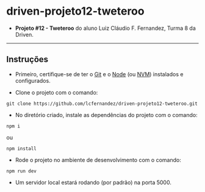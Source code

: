 # driven-projeto12-tweteroo

* **Projeto #12 - Tweteroo** do aluno Luiz Cláudio F. Fernandez, Turma 8 da Driven.

---

## Instruções

* Primeiro, certifique-se de ter o [Git](https://git-scm.com/) e o [Node](https://nodejs.org/en/) (ou [NVM](https://github.com/nvm-sh/nvm)) instalados e configurados.

* Clone o projeto com o comando:

```
git clone https://github.com/lcfernandez/driven-projeto12-tweteroo.git
```

* No diretório criado, instale as dependências do projeto com o comando:

```
npm i
```

ou

```
npm install
```

* Rode o projeto no ambiente de desenvolvimento com o comando:

```
npm run dev
```

* Um servidor local estará rodando (por padrão) na porta 5000.